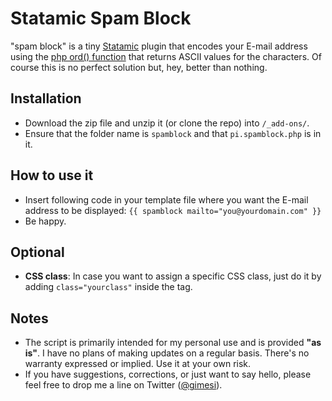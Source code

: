 # Statamic Spam Block
"spam block" is a tiny [Statamic](http://www.statamic.com) plugin that encodes your E-mail address using the [php ord() function](http://php.net/manual/en/function.ord.php) that returns ASCII values for the characters. Of course this is no perfect solution but, hey, better than nothing.

## Installation
- Download the zip file and unzip it (or clone the repo) into	`/_add-ons/`.
- Ensure that the folder name is `spamblock` and that `pi.spamblock.php` is in it.

## How to use it
- Insert following code in your template file where you want the E-mail address to be displayed: `{{ spamblock mailto="you@yourdomain.com" }}`
- Be happy.

## Optional
- **CSS class**: In case you want to assign a specific CSS class, just do it by adding `class="yourclass"` inside the tag.

## Notes
- The script is primarily intended for my personal use and is provided **"as is"**. I have no plans of making updates on a regular basis. There's no warranty expressed or implied. Use it at your own risk. 
- If you have suggestions, corrections, or just want to say hello, please feel free to drop me a line on Twitter ([@gimesi](http://twitter.com/gimesi)).